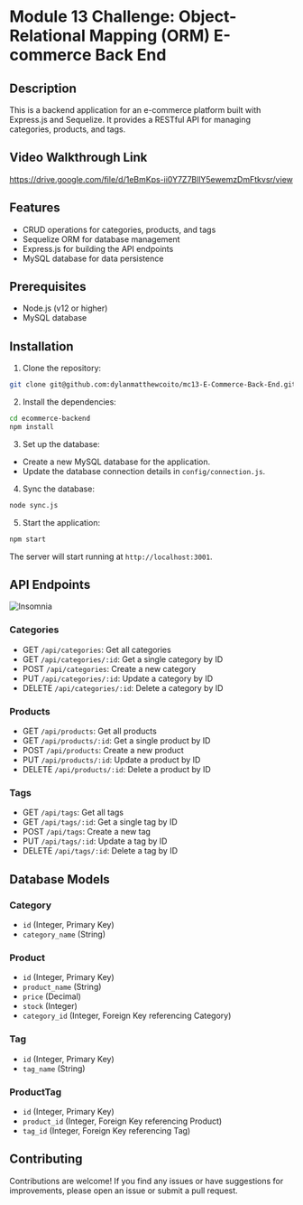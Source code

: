 # Module 13 Challenge: Object-Relational Mapping (ORM) E-commerce Back End

## Description

This is a backend application for an e-commerce platform built with Express.js and Sequelize. It provides a RESTful API for managing categories, products, and tags.

## Video Walkthrough Link 

https://drive.google.com/file/d/1eBmKps-ii0Y7Z7BllY5ewemzDmFtkvsr/view

## Features

- CRUD operations for categories, products, and tags
- Sequelize ORM for database management
- Express.js for building the API endpoints
- MySQL database for data persistence

## Prerequisites

- Node.js (v12 or higher)
- MySQL database

## Installation

1. Clone the repository:

```bash
git clone git@github.com:dylanmatthewcoito/mc13-E-Commerce-Back-End.git
```

2. Install the dependencies:

```bash
cd ecommerce-backend
npm install
```

3. Set up the database:

- Create a new MySQL database for the application.
- Update the database connection details in `config/connection.js`.

4. Sync the database:

```bash
node sync.js
```

5. Start the application:

```bash
npm start
```

The server will start running at `http://localhost:3001`.

## API Endpoints
![Insomnia](https://github.com/dylanmatthewcoito/mc13-E-Commerce-Back-End/assets/71201051/a48b273e-34a8-43b8-80a9-2579d99443f7)

### Categories

- GET `/api/categories`: Get all categories
- GET `/api/categories/:id`: Get a single category by ID
- POST `/api/categories`: Create a new category
- PUT `/api/categories/:id`: Update a category by ID
- DELETE `/api/categories/:id`: Delete a category by ID

### Products

- GET `/api/products`: Get all products
- GET `/api/products/:id`: Get a single product by ID
- POST `/api/products`: Create a new product
- PUT `/api/products/:id`: Update a product by ID
- DELETE `/api/products/:id`: Delete a product by ID

### Tags

- GET `/api/tags`: Get all tags
- GET `/api/tags/:id`: Get a single tag by ID
- POST `/api/tags`: Create a new tag
- PUT `/api/tags/:id`: Update a tag by ID
- DELETE `/api/tags/:id`: Delete a tag by ID

## Database Models

### Category

- `id` (Integer, Primary Key)
- `category_name` (String)

### Product

- `id` (Integer, Primary Key)
- `product_name` (String)
- `price` (Decimal)
- `stock` (Integer)
- `category_id` (Integer, Foreign Key referencing Category)

### Tag

- `id` (Integer, Primary Key)
- `tag_name` (String)

### ProductTag

- `id` (Integer, Primary Key)
- `product_id` (Integer, Foreign Key referencing Product)
- `tag_id` (Integer, Foreign Key referencing Tag)

## Contributing

Contributions are welcome! If you find any issues or have suggestions for improvements, please open an issue or submit a pull request.
